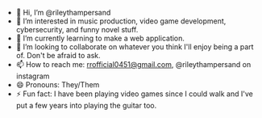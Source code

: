 - 👋 Hi, I’m @rileythampersand
- 👀 I’m interested in music production, video game development, cybersecurity, and funny novel stuff.
- 🌱 I’m currently learning to make a web application.
- 💞️ I’m looking to collaborate on whatever you think I'll enjoy being a part of. Don't be afraid to ask.
- 📫 How to reach me: rrofficial0451@gmail.com, @rileythampersand on instagram
- 😄 Pronouns: They/Them
- ⚡ Fun fact: I have been playing video games since I could walk and I've put a few years into playing the guitar too.

<!---
rileythampersand/rileythampersand is a ✨ special ✨ repository because its `README.md` (this file) appears on your GitHub profile.
You can click the Preview link to take a look at your changes.
--->
